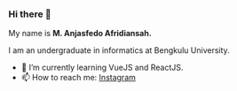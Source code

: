 ### Hi there 👋

My name is **M. Anjasfedo Afridiansah.**<br>

I am an undergraduate in informatics at Bengkulu University.

- 🌱 I’m currently learning VueJS and ReactJS.
- 📫 How to reach me: [Instagram](https://instagram.com/fedo_ad)

<!--
**G1A021037-ANJASFEDO/G1A021037-ANJASFEDO** is a ✨ _special_ ✨ repository because its `README.md` (this file) appears on your GitHub profile.

Here are some ideas to get you started:

- 🔭 I’m currently working on ...
- 🌱 I’m currently learning ...
- 👯 I’m looking to collaborate on ...
- 🤔 I’m looking for help with ...
- 💬 Ask me about ...
- 📫 How to reach me: ...
- 😄 Pronouns: ...
- ⚡ Fun fact: ...
-->
